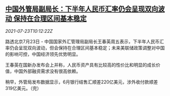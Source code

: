 <!--1627036262000-->
[中国外管局副局长：下半年人民币汇率仍会呈现双向波动 保持在合理区间基本稳定](https://cn.reuters.com/article/china-safe-yuan-2h-fx-outlook-0723-idCNKBS2ET0WD)
------

<div><i>2021-07-23T10:12:22Z</i></div><p>路透北京7月23日 - 中国国家外汇管理局副局长王春英周五表示，下半年人民币汇率仍会呈现双向波动，但会保持在合理区间基本稳定；未来美联储政策调整对中国的影响可控，中国经济领先优势明显。</p><p>王春英在国新办发布会上并称，人民币资产具有比较高的性价比和明显的成长价值，中国外部融资需求没有很高依赖。</p><p>稍早，外管局发布数据显示，6月银行结售汇顺差220亿美元，涉外收付款顺差319亿美元。（完）</p>
